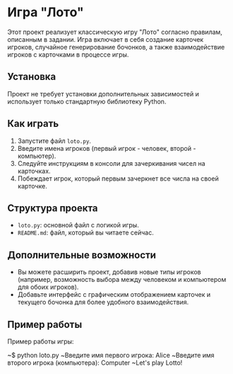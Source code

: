 # Игра "Лото"

Этот проект реализует классическую игру "Лото" согласно правилам, описанным в задании. Игра включает в себя создание карточек игроков, случайное генерирование бочонков, а также взаимодействие игроков с карточками в процессе игры.

## Установка

Проект не требует установки дополнительных зависимостей и использует только стандартную библиотеку Python.

## Как играть

1. Запустите файл `loto.py`.
2. Введите имена игроков (первый игрок - человек, второй - компьютер).
3. Следуйте инструкциям в консоли для зачеркивания чисел на карточках.
4. Побеждает игрок, который первым зачеркнет все числа на своей карточке.

## Структура проекта

- `loto.py`: основной файл с логикой игры.
- `README.md`: файл, который вы читаете сейчас.

## Дополнительные возможности

- Вы можете расширить проект, добавив новые типы игроков (например, возможность выбора между человеком и компьютером для обоих игроков).
- Добавьте интерфейс с графическим отображением карточек и текущего бочонка для более удобного взаимодействия.

## Пример работы

Пример работы игры:

~$ python loto.py
~Введите имя первого игрока: Alice
~Введите имя второго игрока (компьютера): Computer
~Let's play Lotto!

